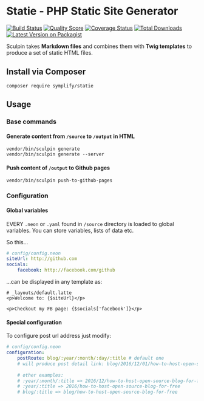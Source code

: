 # Statie - PHP Static Site Generator

[![Build Status][ico-travis]][link-travis]
[![Quality Score][ico-code-quality]][link-code-quality]
[![Coverage Status][ico-scrutinizer]][link-scrutinizer]
[![Total Downloads][ico-downloads]][link-downloads]
[![Latest Version on Packagist][ico-version]][link-packagist]


Sculpin takes **Markdown files** and combines them with **Twig templates** to produce a set of static HTML files.

## Install via Composer

```
composer require symplify/statie
```

## Usage

### Base commands

#### Generate content from `/source` to `/output` in HTML

```
vendor/bin/sculpin generate
vendor/bin/sculpin generate --server
```

#### Push content of `/output` to Github pages

```
vendor/bin/sculpin push-to-github-pages
```

### Configuration

#### Global variables

EVERY `.neon` or `.yaml` found in `/source` directory is loaded to global variables.
You can store variables, lists of data etc.

So this...

```yaml
# config/config.neon
siteUrl: http://github.com
socials:
    facebook: http://facebook.com/github
```

...can be displayed in any template as:

```twig
# _layouts/default.latte
<p>Welcome to: {$siteUrl}</p>

<p>Checkout my FB page: {$socials['facebook']}</p>
```

#### Special configuration

To configure post url address just modify:

```yaml
# config/config.neon
configuration:
    postRoute: blog/:year/:month/:day/:title # default one
    # will produce post detail link: blog/2016/12/01/how-to-host-open-source-blog-for-free
    
    # other examples:
    # :year/:month/:title => 2016/12/how-to-host-open-source-blog-for-free
    # :year/:title => 2016/how-to-host-open-source-blog-for-free
    # blog/:title => blog/how-to-host-open-source-blog-for-free
```


[ico-version]: https://img.shields.io/packagist/v/Symplify/Statie.svg?style=flat-square
[ico-travis]: https://img.shields.io/travis/Symplify/Statie/master.svg?style=flat-square
[ico-scrutinizer]: https://img.shields.io/scrutinizer/coverage/g/Symplify/Statie.svg?style=flat-square
[ico-code-quality]: https://img.shields.io/scrutinizer/g/Symplify/Statie.svg?style=flat-square
[ico-downloads]: https://img.shields.io/packagist/dt/Symplify/Statie.svg?style=flat-square

[link-packagist]: https://packagist.org/packages/Symplify/Statie
[link-travis]: https://travis-ci.org/Symplify/Statie
[link-scrutinizer]: https://scrutinizer-ci.com/g/Symplify/Statie/code-structure/master?elementType=class&orderField=test_coverage&order=asc&changesExpanded=0
[link-code-quality]: https://scrutinizer-ci.com/g/Symplify/Statie/code-structure/master/hot-spots
[link-downloads]: https://packagist.org/packages/symplify/statie/stats
